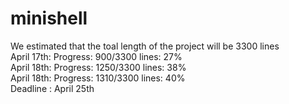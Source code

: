 # minishell

We estimated that the toal length of the project will be 3300 lines  
April 17th: Progress: 900/3300 lines: 27%  
April 18th: Progress: 1250/3300 lines: 38%  
April 18th: Progress: 1310/3300 lines: 40%  
Deadline : April 25th  

<!--- echo 'scale=3; 1250/3300' | bc --->
